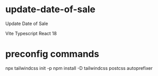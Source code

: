 # update-date-of-sale

Update Date of Sale

Vite
Typescript
React 18

# preconfig commands

npx tailwindcss init -p
npm install -D tailwindcss postcss autoprefixer
